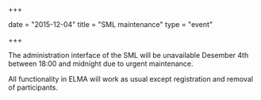 +++

date = "2015-12-04"
title = "SML maintenance"
type = "event"

+++

The administration interface of the SML will be unavailable Desember 4th between 18:00 and midnight due to urgent maintenance.

All functionality in ELMA will work as usual except registration and removal of participants.